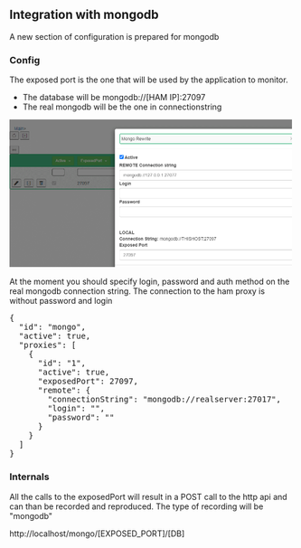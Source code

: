 ## Integration with mongodb 

A new section of configuration is prepared for mongodb


### Config

The exposed port is the one that will be used by the application to monitor.

* The database will be mongodb://[HAM IP]:27097
* The real mongodb will be the one in connectionstring

<img src="../images/mongo.gif" width="500"/>

At the moment you should specify login, password and auth method on the real
mongodb connection string. The connection to the ham proxy is without password 
and login

<pre>
{
  "id": "mongo",
  "active": true,
  "proxies": [
    {
      "id": "1",
      "active": true,
      "exposedPort": 27097,
      "remote": {
        "connectionString": "mongodb://realserver:27017",
        "login": "",
        "password": ""
      }
    }
  ]
}
</pre>

### Internals

All the calls to the exposedPort will result in a POST call to the http api
and can than be recorded and reproduced. The type of recording will be "mongodb"

http://localhost/mongo/[EXPOSED_PORT]/[DB]